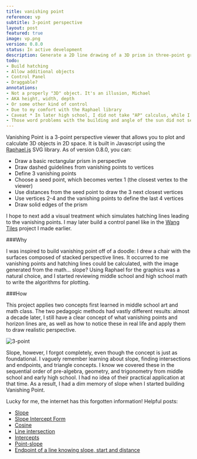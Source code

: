 ```yaml
---
title: vanishing point
reference: vp
subtitle: 3-point perspective 
layout: post
featured: true
image: vp.png
version: 0.8.0
status: In active development
description: Generate a 2D line drawing of a 3D prism in three-point graphical perspective. With user defined initial locations and dimensions, the program calculates a horizon line, vertices, and guide lines.
todo: 
- Build hatching
- Allow additional objects
- Control Panel
- Draggable?
annotations:
- Not a properly "3D" object. It's an illusion, Michael
- AKA height, width, depth
- Or some other kind of control
- Due to my comfort with the Raphael library
- Caveat * In later high school, I did not take "AP" calculus, while I did take "AP" studio art. This may have contributed to the disparity. However, I believe the retention differences may be useful for comparing art vs. math secondary education in the No Child Left Behind era. The difference is alarming even in a relatively privileged public school district such as the one I attended. (My example is obviously anecdotal, but I would like to explore the question in further quantitative research.)
- Those word problems with the building and angle of the sun did not seem real enough to count as practical applications.
---
```


Vanishing Point is a 3-point perspective viewer that allows you to plot and calculate 3D objects in 2D space.<sup></sup> It is built in Javascript using the [Raphael.js](http://raphaeljs.com/) SVG library. As of version 0.8.0, you can:

* Draw a basic rectangular prism in perspective
* Draw dashed guidelines from vanishing points to vertices
* Define 3 vanishing points
* Choose a seed point, which becomes vertex 1 (the closest vertex to the viewer)
* Use distances from the seed point<sup></sup> to draw the 3 next closest vertices
* Use vertices 2-4 and the vanishing points to define the last 4 vertices
* Draw solid edges of the prism

I hope to next add a visual treatment which simulates hatching lines leading to the vanishing points. I may later build a control panel<sup></sup> like in the [Wang Tiles](/projects/wang-tiles.html) project I made earlier.

###Why

I was inspired to build vanishing point off of a doodle: I drew a chair with the surfaces composed of stacked perspective lines. It occurred to me vanishing points and hatching lines could be calculated, with the image generated from the math... slope? Using Raphael for the graphics was a natural choice,<sup></sup> and I started reviewing middle school and high school math to write the algorithms for plotting.

###How

This project applies two concepts first learned in middle school art and math class. The two pedagogic methods had vastly different results:<sup></sup> almost a decade later, I still have a clear concept of what vanishing points and horizon lines are, as well as how to notice these in real life and apply them to draw realistic perspective. 

![3-point](http://upload.wikimedia.org/wikipedia/commons/thumb/f/f3/3-point_perspective_1-px-line.svg/1000px-3-point_perspective_1-px-line.svg.png)

Slope, however, I forgot completely, even though the concept is just as foundational. I vaguely remember learning about slope, finding intersections and endpoints, and triangle concepts. I know we covered these in the sequential order of pre-algebra, geometry, and trigonometry from middle school and early high school. I had no idea of their practical application at that time.<sup></sup>  As a result, I had a dim memory of slope when I started building Vanishing Point.

Lucky for me, the internet has this forgotten information! Helpful posts:

* [Slope](http://www.purplemath.com/modules/slope.htm)
* [Slope Intercept Form](http://www.purplemath.com/modules/strtlneq.htm)
* [Cosine](http://mathworld.wolfram.com/Cosine.html)
* [Line intersection](http://zonalandeducation.com/mmts/intersections/intersectionOfTwoLines1/intersectionOfTwoLines1.html)
* [Intercepts](http://www.purplemath.com/modules/intrcept.htm)
* [Point-slope](http://www.purplemath.com/modules/strtlneq2.htm)
* [Endpoint of a line knowing slope, start and distance](http://math.stackexchange.com/questions/9365/endpoint-of-a-line-knowing-slope-start-and-distance)

